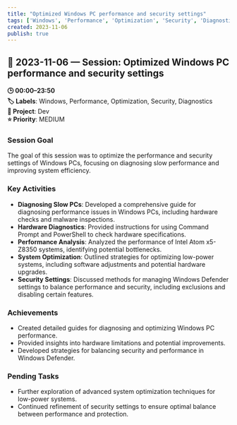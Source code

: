```yaml
---
title: "Optimized Windows PC performance and security settings"
tags: ['Windows', 'Performance', 'Optimization', 'Security', 'Diagnostics']
created: 2023-11-06
publish: true
---
```


## 📅 2023-11-06 — Session: Optimized Windows PC performance and security settings

**🕒 00:00–23:50**  
**🏷️ Labels**: Windows, Performance, Optimization, Security, Diagnostics  
**📂 Project**: Dev  
**⭐ Priority**: MEDIUM  


### Session Goal
The goal of this session was to optimize the performance and security settings of Windows PCs, focusing on diagnosing slow performance and improving system efficiency.

### Key Activities
- **Diagnosing Slow PCs**: Developed a comprehensive guide for diagnosing performance issues in Windows PCs, including hardware checks and malware inspections.
- **Hardware Diagnostics**: Provided instructions for using Command Prompt and PowerShell to check hardware specifications.
- **Performance Analysis**: Analyzed the performance of Intel Atom x5-Z8350 systems, identifying potential bottlenecks.
- **System Optimization**: Outlined strategies for optimizing low-power systems, including software adjustments and potential hardware upgrades.
- **Security Settings**: Discussed methods for managing Windows Defender settings to balance performance and security, including exclusions and disabling certain features.

### Achievements
- Created detailed guides for diagnosing and optimizing Windows PC performance.
- Provided insights into hardware limitations and potential improvements.
- Developed strategies for balancing security and performance in Windows Defender.

### Pending Tasks
- Further exploration of advanced system optimization techniques for low-power systems.
- Continued refinement of security settings to ensure optimal balance between performance and protection.
